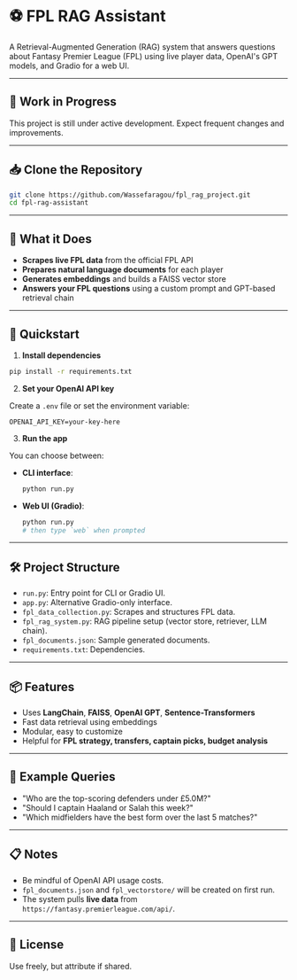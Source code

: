 # ⚽ FPL RAG Assistant

A Retrieval-Augmented Generation (RAG) system that answers questions about Fantasy Premier League (FPL) using live player data, OpenAI's GPT models, and Gradio for a web UI.

---

## 🚧 Work in Progress

This project is still under active development. Expect frequent changes and improvements.

---

## 📥 Clone the Repository

```bash
git clone https://github.com/Wassefaragou/fpl_rag_project.git
cd fpl-rag-assistant
```
---

## 🧠 What it Does

- **Scrapes live FPL data** from the official FPL API
- **Prepares natural language documents** for each player
- **Generates embeddings** and builds a FAISS vector store
- **Answers your FPL questions** using a custom prompt and GPT-based retrieval chain

---

## 🚀 Quickstart

1. **Install dependencies**

```bash
pip install -r requirements.txt
```

2. **Set your OpenAI API key**

Create a `.env` file or set the environment variable:

```
OPENAI_API_KEY=your-key-here
```

3. **Run the app**

You can choose between:

- **CLI interface**:
  ```bash
  python run.py
  ```
- **Web UI (Gradio)**:
  ```bash
  python run.py
  # then type `web` when prompted
  ```

---

## 🛠️ Project Structure

- `run.py`: Entry point for CLI or Gradio UI.
- `app.py`: Alternative Gradio-only interface.
- `fpl_data_collection.py`: Scrapes and structures FPL data.
- `fpl_rag_system.py`: RAG pipeline setup (vector store, retriever, LLM chain).
- `fpl_documents.json`: Sample generated documents.
- `requirements.txt`: Dependencies.

---

## 📦 Features

- Uses **LangChain**, **FAISS**, **OpenAI GPT**, **Sentence-Transformers**
- Fast data retrieval using embeddings
- Modular, easy to customize
- Helpful for **FPL strategy, transfers, captain picks, budget analysis**

---

## 🧪 Example Queries

- "Who are the top-scoring defenders under £5.0M?"
- "Should I captain Haaland or Salah this week?"
- "Which midfielders have the best form over the last 5 matches?"

---

## 📋 Notes

- Be mindful of OpenAI API usage costs.
- `fpl_documents.json` and `fpl_vectorstore/` will be created on first run.
- The system pulls **live data** from `https://fantasy.premierleague.com/api/`.

---

## 📄 License

Use freely, but attribute if shared.
